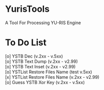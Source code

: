 # YurisTools
A Tool For Processing YU-RIS Engine  
# To Do List
[o] YSTB Dec (v.2xx - v.5xx)  
[o] YSTB Text Dump (v.2xx - v2.99)  
[o] YSTB Text Inset (v.2xx - v2.99)  
[o] YSTList Restore Files Name (test v.5xx)  
[x] YSTList Restore Files Name (v.2xx - v2.99)  
[o] Guess YSTB Xor Key (v.2xx - v.5xx)   

